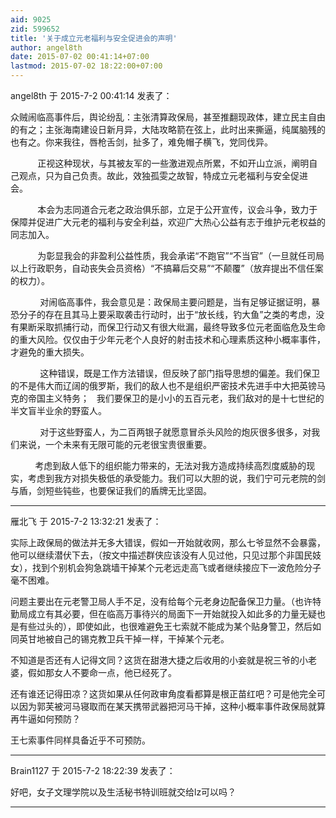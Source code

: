 ```yaml
---
aid: 9025
zid: 599652
title: '关于成立元老福利与安全促进会的声明'
author: angel8th
date: 2015-07-02 00:41:14+07:00
lastmod: 2015-07-02 18:22:00+07:00
---
```


angel8th 于 2015-7-2 00:41:14 发表了：

众贼闹临高事件后，舆论纷乱：主张清算政保局，甚至推翻现政体，建立民主自由的有之；主张海南建设日新月异，大陆攻略箭在弦上，此时出来撕逼，纯属脑残的也有之。你来我往，唇枪舌剑，扯多了，难免帽子横飞，党同伐异。

           正视这种现状，与其被友军的一些激进观点所累，不如开山立派，阐明自己观点，只为自己负责。故此，效独孤雯之故智，特成立元老福利与安全促进会。  

           本会为志同道合元老之政治俱乐部，立足于公开宣传，议会斗争，致力于保障并促进广大元老的福利与安全利益，欢迎广大热心公益有志于维护元老权益的同志加入。

           为彰显我会的非盈利公益性质，我会承诺“不跑官”“不当官”（一旦就任司局以上行政职务，自动丧失会员资格）“不搞幕后交易”“不颠覆”（放弃提出不信任案的权力）。

            对闹临高事件，我会意见是：政保局主要问题是，当有足够证据证明，暴恐分子的存在且其马上要采取袭击行动时，出于“放长线，钓大鱼”之类的考虑，没有果断采取抓捕行动，而保卫行动又有很大纰漏，最终导致多位元老面临危及生命的重大风险。仅仅由于少年元老个人良好的射击技术和心理素质这种小概率事件，才避免的重大损失。

            这种错误，既是工作方法错误，但反映了部门指导思想的偏差。我们保卫的不是伟大而辽阔的俄罗斯，我们的敌人也不是组织严密技术先进手中大把英镑马克的帝国主义特务；   我们要保卫的是小小的五百元老，我们敌对的是十七世纪的半文盲半业余的野蛮人。

            对于这些野蛮人，为二百两银子就愿意冒杀头风险的炮灰很多很多，对我们来说，一个未来有无限可能的元老很宝贵很重要。

          考虑到敌人低下的组织能力带来的，无法对我方造成持续高烈度威胁的现实，考虑到我方对损失极低的承受能力。我们可以大胆的说，我们宁可元老院的剑与盾，剑短些钝些，也要保证我们的盾牌无比坚固。

---------

雁北飞 于 2015-7-2 13:32:21 发表了：

实际上政保局的做法并无多大错误，假如一开始就收网，那么七爷显然不会暴露，他可以继续潜伏下去，（按文中描述群侠应该没有人见过他，只见过那个非国民妓女），找到个别机会狗急跳墙干掉某个元老远走高飞或者继续接应下一波危险分子毫不困难。

问题主要出在元老警卫局人手不足，没有给每个元老身边配备保卫力量。（也许特勤局成立有其必要，但在临高万事待兴的局面下一开始就投入如此多的力量无疑也是有些过头的），即使如此，也很难避免王七索就不能成为某个贴身警卫，然后如同英甘地被自己的锡克教卫兵干掉一样，干掉某个元老。

不知道是否还有人记得文同？这货在甜港大捷之后收用的小妾就是祝三爷的小老婆，假如那女人不要命一点，他已经死了。

还有谁还记得田凉？这货如果从任何政审角度看都算是根正苗红吧？可是他完全可以因为郭芙被河马寝取而在某天携带武器把河马干掉，这种小概率事件政保局就算再牛逼如何预防？

王七索事件同样具备近乎不可预防。

---------

Brain1127 于 2015-7-2 18:22:39 发表了：

好吧，女子文理学院以及生活秘书特训班就交给lz可以吗？

---------

